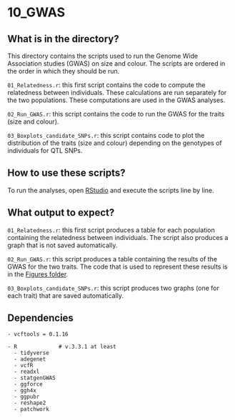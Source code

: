 # 10_GWAS


## What is in the directory?

This directory contains the scripts used to run the Genome Wide Association studies (GWAS) on size and colour. The scripts are ordered in the order in which they should be run.

`01_Relatedness.r`: this first script contains the code to compute the relatedness between individuals. These calculations are run separately for the two populations. These computations are used in the GWAS analyses.

`02_Run_GWAS.r`: this script contains the code to run the GWAS for the traits (size and colour).

`03_Boxplots_candidate_SNPs.r`: this script contains code to plot the distribution of the traits (size and colour) depending on the genotypes of individuals for QTL SNPs.

## How to use these scripts?

To run the analyses, open [RStudio](https://www.posit.co) and execute the scripts line by line.


## What output to expect?

`01_Relatedness.r`: this first script produces a table for each population containing the relatedness between individuals. The script also produces a graph that is not saved automatically.

`02_Run_GWAS.r`: this script produces a table containing the results of the GWAS for the two traits. The code that is used to represent these results is in the [Figures folder](../Figures/).

`03_Boxplots_candidate_SNPs.r`: this script produces two graphs (one for each trait) that are saved automatically.


## Dependencies


```
- vcftools = 0.1.16

- R             # v.3.3.1 at least
  - tidyverse
  - adegenet
  - vcfR
  - readxl
  - statgenGWAS
  - ggforce
  - ggh4x
  - ggpubr
  - reshape2
  - patchwork
```
